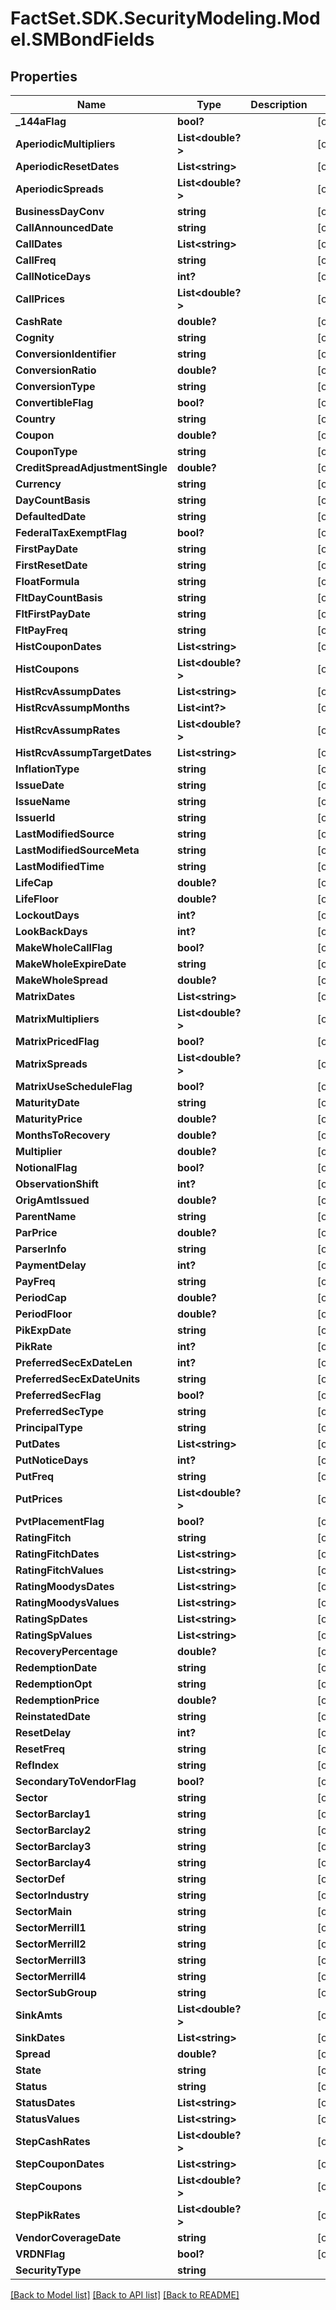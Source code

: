 # FactSet.SDK.SecurityModeling.Model.SMBondFields

## Properties

Name | Type | Description | Notes
------------ | ------------- | ------------- | -------------
**_144aFlag** | **bool?** |  | [optional] 
**AperiodicMultipliers** | **List&lt;double?&gt;** |  | [optional] 
**AperiodicResetDates** | **List&lt;string&gt;** |  | [optional] 
**AperiodicSpreads** | **List&lt;double?&gt;** |  | [optional] 
**BusinessDayConv** | **string** |  | [optional] 
**CallAnnouncedDate** | **string** |  | [optional] 
**CallDates** | **List&lt;string&gt;** |  | [optional] 
**CallFreq** | **string** |  | [optional] 
**CallNoticeDays** | **int?** |  | [optional] 
**CallPrices** | **List&lt;double?&gt;** |  | [optional] 
**CashRate** | **double?** |  | [optional] 
**Cognity** | **string** |  | [optional] 
**ConversionIdentifier** | **string** |  | [optional] 
**ConversionRatio** | **double?** |  | [optional] 
**ConversionType** | **string** |  | [optional] 
**ConvertibleFlag** | **bool?** |  | [optional] 
**Country** | **string** |  | [optional] 
**Coupon** | **double?** |  | [optional] 
**CouponType** | **string** |  | [optional] 
**CreditSpreadAdjustmentSingle** | **double?** |  | [optional] 
**Currency** | **string** |  | [optional] 
**DayCountBasis** | **string** |  | [optional] 
**DefaultedDate** | **string** |  | [optional] 
**FederalTaxExemptFlag** | **bool?** |  | [optional] 
**FirstPayDate** | **string** |  | [optional] 
**FirstResetDate** | **string** |  | [optional] 
**FloatFormula** | **string** |  | [optional] 
**FltDayCountBasis** | **string** |  | [optional] 
**FltFirstPayDate** | **string** |  | [optional] 
**FltPayFreq** | **string** |  | [optional] 
**HistCouponDates** | **List&lt;string&gt;** |  | [optional] 
**HistCoupons** | **List&lt;double?&gt;** |  | [optional] 
**HistRcvAssumpDates** | **List&lt;string&gt;** |  | [optional] 
**HistRcvAssumpMonths** | **List&lt;int?&gt;** |  | [optional] 
**HistRcvAssumpRates** | **List&lt;double?&gt;** |  | [optional] 
**HistRcvAssumpTargetDates** | **List&lt;string&gt;** |  | [optional] 
**InflationType** | **string** |  | [optional] 
**IssueDate** | **string** |  | [optional] 
**IssueName** | **string** |  | [optional] 
**IssuerId** | **string** |  | [optional] 
**LastModifiedSource** | **string** |  | [optional] 
**LastModifiedSourceMeta** | **string** |  | [optional] 
**LastModifiedTime** | **string** |  | [optional] 
**LifeCap** | **double?** |  | [optional] 
**LifeFloor** | **double?** |  | [optional] 
**LockoutDays** | **int?** |  | [optional] 
**LookBackDays** | **int?** |  | [optional] 
**MakeWholeCallFlag** | **bool?** |  | [optional] 
**MakeWholeExpireDate** | **string** |  | [optional] 
**MakeWholeSpread** | **double?** |  | [optional] 
**MatrixDates** | **List&lt;string&gt;** |  | [optional] 
**MatrixMultipliers** | **List&lt;double?&gt;** |  | [optional] 
**MatrixPricedFlag** | **bool?** |  | [optional] 
**MatrixSpreads** | **List&lt;double?&gt;** |  | [optional] 
**MatrixUseScheduleFlag** | **bool?** |  | [optional] 
**MaturityDate** | **string** |  | [optional] 
**MaturityPrice** | **double?** |  | [optional] 
**MonthsToRecovery** | **double?** |  | [optional] 
**Multiplier** | **double?** |  | [optional] 
**NotionalFlag** | **bool?** |  | [optional] 
**ObservationShift** | **int?** |  | [optional] 
**OrigAmtIssued** | **double?** |  | [optional] 
**ParentName** | **string** |  | [optional] 
**ParPrice** | **double?** |  | [optional] 
**ParserInfo** | **string** |  | [optional] 
**PaymentDelay** | **int?** |  | [optional] 
**PayFreq** | **string** |  | [optional] 
**PeriodCap** | **double?** |  | [optional] 
**PeriodFloor** | **double?** |  | [optional] 
**PikExpDate** | **string** |  | [optional] 
**PikRate** | **int?** |  | [optional] 
**PreferredSecExDateLen** | **int?** |  | [optional] 
**PreferredSecExDateUnits** | **string** |  | [optional] 
**PreferredSecFlag** | **bool?** |  | [optional] 
**PreferredSecType** | **string** |  | [optional] 
**PrincipalType** | **string** |  | [optional] 
**PutDates** | **List&lt;string&gt;** |  | [optional] 
**PutNoticeDays** | **int?** |  | [optional] 
**PutFreq** | **string** |  | [optional] 
**PutPrices** | **List&lt;double?&gt;** |  | [optional] 
**PvtPlacementFlag** | **bool?** |  | [optional] 
**RatingFitch** | **string** |  | [optional] 
**RatingFitchDates** | **List&lt;string&gt;** |  | [optional] 
**RatingFitchValues** | **List&lt;string&gt;** |  | [optional] 
**RatingMoodysDates** | **List&lt;string&gt;** |  | [optional] 
**RatingMoodysValues** | **List&lt;string&gt;** |  | [optional] 
**RatingSpDates** | **List&lt;string&gt;** |  | [optional] 
**RatingSpValues** | **List&lt;string&gt;** |  | [optional] 
**RecoveryPercentage** | **double?** |  | [optional] 
**RedemptionDate** | **string** |  | [optional] 
**RedemptionOpt** | **string** |  | [optional] 
**RedemptionPrice** | **double?** |  | [optional] 
**ReinstatedDate** | **string** |  | [optional] 
**ResetDelay** | **int?** |  | [optional] 
**ResetFreq** | **string** |  | [optional] 
**RefIndex** | **string** |  | [optional] 
**SecondaryToVendorFlag** | **bool?** |  | [optional] 
**Sector** | **string** |  | [optional] 
**SectorBarclay1** | **string** |  | [optional] 
**SectorBarclay2** | **string** |  | [optional] 
**SectorBarclay3** | **string** |  | [optional] 
**SectorBarclay4** | **string** |  | [optional] 
**SectorDef** | **string** |  | [optional] 
**SectorIndustry** | **string** |  | [optional] 
**SectorMain** | **string** |  | [optional] 
**SectorMerrill1** | **string** |  | [optional] 
**SectorMerrill2** | **string** |  | [optional] 
**SectorMerrill3** | **string** |  | [optional] 
**SectorMerrill4** | **string** |  | [optional] 
**SectorSubGroup** | **string** |  | [optional] 
**SinkAmts** | **List&lt;double?&gt;** |  | [optional] 
**SinkDates** | **List&lt;string&gt;** |  | [optional] 
**Spread** | **double?** |  | [optional] 
**State** | **string** |  | [optional] 
**Status** | **string** |  | [optional] 
**StatusDates** | **List&lt;string&gt;** |  | [optional] 
**StatusValues** | **List&lt;string&gt;** |  | [optional] 
**StepCashRates** | **List&lt;double?&gt;** |  | [optional] 
**StepCouponDates** | **List&lt;string&gt;** |  | [optional] 
**StepCoupons** | **List&lt;double?&gt;** |  | [optional] 
**StepPikRates** | **List&lt;double?&gt;** |  | [optional] 
**VendorCoverageDate** | **string** |  | [optional] 
**VRDNFlag** | **bool?** |  | [optional] 
**SecurityType** | **string** |  | 

[[Back to Model list]](../README.md#documentation-for-models) [[Back to API list]](../README.md#documentation-for-api-endpoints) [[Back to README]](../README.md)

